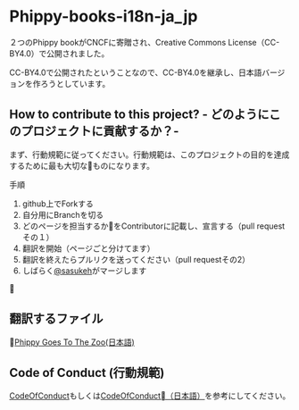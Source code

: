 # Phippy-books-i18n-ja_jp

２つのPhippy bookがCNCFに寄贈され、Creative Commons License（CC-BY4.0）で公開されました。

CC-BY4.0で公開されたということなので、CC-BY4.0を継承し、日本語バージョンを作ろうとしています。

## How to contribute to this project? - どのようにこのプロジェクトに貢献するか？-
まず、行動規範に従ってください。行動規範は、このプロジェクトの目的を達成するために最も大切なものになります。

手順
1. github上でForkする
2. 自分用にBranchを切る
3. どのページを担当するかをContributorに記載し、宣言する（pull requestその１）
4. 翻訳を開始（ページごと分けてます）
5. 翻訳を終えたらプルリクを送ってください（pull requestその2）
6. しばらく[@sasukeh](https://github.com/sasukeh)がマージします


## 翻訳するファイル

[Phippy Goes To The Zoo(日本語)](https://github.com/sasukeh/Phippy-books-i18n-ja_jp/blob/master/Phippy%20Goes%20To%20The%20Zoo%20Folder/main_ja.md)


## Code of Conduct (行動規範)
[CodeOfConduct](CodeOfConduct.md)もしくは[CodeOfConduct（日本語）](CodeOfConduct_ja-jp.md)を参考にしてください。
